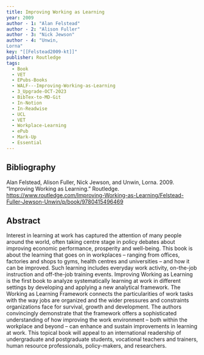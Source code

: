 ```yaml
---
title: Improving Working as Learning
year: 2009
author - 1: "Alan Felstead"
author - 2: "Alison Fuller"
author - 3: "Nick Jewson"
author - 4: "Unwin,
Lorna"
key: "[[Felstead2009-kt]]"
publisher: Routledge
tags:
  - Book
  - VET
  - EPubs-Books
  - WALF---Improving-Working-as-Learning
  - 3_Upgrade-OCT-2023
  - BibTex-to-MD-Git
  - In-Notion
  - In-Readwise
  - UCL
  - VET
  - Workplace-Learning
  - ePub
  - Mark-Up
  - Essential
---
```


## Bibliography
Alan Felstead, Alison Fuller, Nick Jewson, and Unwin,
Lorna. 2009. “Improving Working as Learning.” Routledge. https://www.routledge.com/Improving-Working-as-Learning/Felstead-Fuller-Jewson-Unwin/p/book/9780415496469
## Abstract
Interest in learning at work has captured the attention of many people around the world, often taking centre stage in policy debates about improving economic performance, prosperity and well-being. This book is about the learning that goes on in workplaces – ranging from offices, factories and shops to gyms, health centres and universities – and how it can be improved. Such learning includes everyday work activity, on-the-job instruction and off-the-job training events. Improving Working as Learning is the first book to analyze systematically learning at work in different settings by developing and applying a new analytical framework. The Working as Learning Framework connects the particularities of work tasks with the way jobs are organized and the wider pressures and constraints organizations face for survival, growth and development. The authors convincingly demonstrate that the framework offers a sophisticated understanding of how improving the work environment – both within the workplace and beyond – can enhance and sustain improvements in learning at work. This topical book will appeal to an international readership of undergraduate and postgraduate students, vocational teachers and trainers, human resource professionals, policy-makers, and researchers.